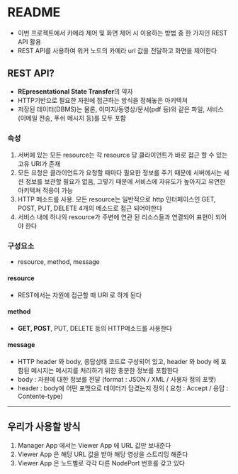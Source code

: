 # README

- 이번 프로젝트에서 카메라 제어 및 화면 제어 시 이용하는 방법 중 한 가지인 REST API 활용
- REST API를 사용하여 워커 노드의 카메라 url 값을 전달하고 화면을 제어한다





## REST API?

- **REpresentational State Transfer**의 약자
- HTTP기반으로 필요한 자원에 접근하는 방식을 정해놓은 아키텍쳐
- 저장된 데이터(DBMS)는 물론, 이미지/동영상/문서(pdf 등)와 같은 파일, 서비스(이메일 전송, 푸쉬 메시지 등)를 모두 포함



### 속성

1. 서버에 있는 모든 resource는 각 resource 당 클라이언트가 바로 접근 할 수 있는 고유 URI가 존재
2. 모든 요청은 클라이언트가 요청할 때마다 필요한 정보를 주기 때문에 서버에서는 세션 정보를 보관할 필요가 없음, 그렇기 때문에 서비스에 자유도가 높아지고 유연한 아키텍쳐 적응이 가능
3. HTTP 메소드를 사용. 모든 resource는 일반적으로 http 인터페이스인 GET, POST, PUT, DELETE 4개의 메소드로 접근 되어야한다
4. 서비스 내에 하나의 resource가 주변에 연관 된 리소스들과 연결되어 표현이 되어야 한다



### 구성요소

- resource, method, message



#### resource

- REST에서는 자원에 접근할 때 URI 로 하게 된다



#### method

- **GET, POST**, PUT, DELETE 등의 HTTP메소드를 사용한다



#### message

- HTTP header 와 body, 응답상태 코드로 구성되어 있고, header 와 body 에 포함된 메시지는 메시지를 처리하기 위한 충분한 정보를 포함한다
- body : 자원에 대한 정보를 전달 (format : JSON / XML / 사용자 정의 포맷)
- header : body에 어떤 포맷으로 데이터가 담겼는지 정의 ( 요청 : Accept / 응답 : Contente-type)



---



## 우리가 사용할 방식

1. Manager App 에서는 Viewer App 에 URL 값만 보내준다
2. Viewer App 은 해당 URL 값을 받아 해당 영상을 스트리밍 해준다
3. Viewer App 은 노드별로 각각 다른 NodePort 번호를 갖고 있다

